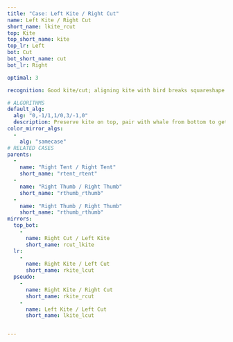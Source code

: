 ```yaml
---
title: "Case: Left Kite / Right Cut"
name: Left Kite / Right Cut
short_name: lkite_rcut
top: Kite
top_short_name: kite
top_lr: Left
bot: Cut
bot_short_name: cut
bot_lr: Right

optimal: 3

recognition: Good kite/cut; aligning kite with bird breaks squareshape.

# ALGORITHMS
default_alg:
  alg: "0,-1/1,1/0,3/-1,0"
  description: Preserve kite on top, pair with whale from bottom to get tent/tent.
color_mirror_algs:
  -
    alg: "samecase"
# RELATED CASES
parents:
  -
    name: "Right Tent / Right Tent"
    short_name: "rtent_rtent"
  -
    name: "Right Thumb / Right Thumb"
    short_name: "rthumb_rthumb"
  -
    name: "Right Thumb / Right Thumb"
    short_name: "rthumb_rthumb"
mirrors:
  top_bot:
    -
      name: Right Cut / Left Kite
      short_name: rcut_lkite
  lr:
    -
      name: Right Kite / Left Cut
      short_name: rkite_lcut
  pseudo:
    -
      name: Right Kite / Right Cut
      short_name: rkite_rcut
    -
      name: Left Kite / Left Cut
      short_name: lkite_lcut


---
```


